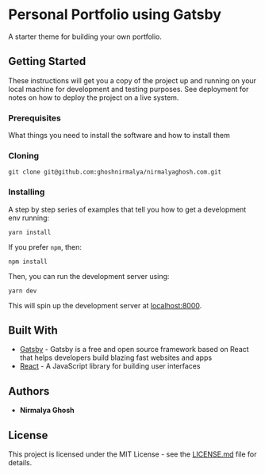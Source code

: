 # Personal Portfolio using Gatsby

A starter theme for building your own portfolio.

## Getting Started

These instructions will get you a copy of the project up and running on your local machine for development and testing purposes. See deployment for notes on how to deploy the project on a live system.

### Prerequisites

What things you need to install the software and how to install them

### Cloning

```
git clone git@github.com:ghoshnirmalya/nirmalyaghosh.com.git
```

### Installing

A step by step series of examples that tell you how to get a development env running:

```
yarn install
```

If you prefer `npm`, then:

```
npm install
```

Then, you can run the development server using:

```
yarn dev
```

This will spin up the development server at [localhost:8000](http://localhost:8000/).

## Built With

- [Gatsby](https://www.gatsbyjs.org/) - Gatsby is a free and open source framework based on React that helps developers build blazing fast websites and apps
- [React](https://reactjs.org/) - A JavaScript library for building user interfaces

## Authors

- **Nirmalya Ghosh**

## License

This project is licensed under the MIT License - see the [LICENSE.md](LICENSE.md) file for details.
